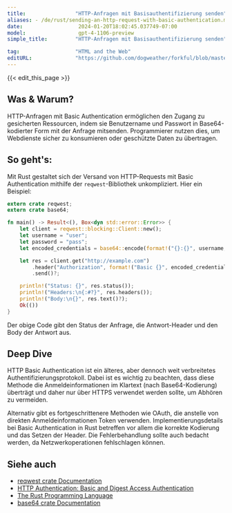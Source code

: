 ```yaml
---
title:                "HTTP-Anfragen mit Basisauthentifizierung senden"
aliases: - /de/rust/sending-an-http-request-with-basic-authentication.md
date:                  2024-01-20T18:02:45.037749-07:00
model:                 gpt-4-1106-preview
simple_title:         "HTTP-Anfragen mit Basisauthentifizierung senden"

tag:                  "HTML and the Web"
editURL:              "https://github.com/dogweather/forkful/blob/master/content/de/rust/sending-an-http-request-with-basic-authentication.md"
---
```


{{< edit_this_page >}}

## Was & Warum?
HTTP-Anfragen mit Basic Authentication ermöglichen den Zugang zu gesicherten Ressourcen, indem sie Benutzername und Passwort in Base64-kodierter Form mit der Anfrage mitsenden. Programmierer nutzen dies, um Webdienste sicher zu konsumieren oder geschützte Daten zu übertragen.

## So geht's:
Mit Rust gestaltet sich der Versand von HTTP-Requests mit Basic Authentication mithilfe der `reqwest`-Bibliothek unkompliziert. Hier ein Beispiel:

```Rust
extern crate reqwest;
extern crate base64;

fn main() -> Result<(), Box<dyn std::error::Error>> {
    let client = reqwest::blocking::Client::new();
    let username = "user";
    let password = "pass";
    let encoded_credentials = base64::encode(format!("{}:{}", username, password));

    let res = client.get("http://example.com")
        .header("Authorization", format!("Basic {}", encoded_credentials))
        .send()?;

    println!("Status: {}", res.status());
    println!("Headers:\n{:#?}", res.headers());
    println!("Body:\n{}", res.text()?);
    Ok(())
}
```

Der obige Code gibt den Status der Anfrage, die Antwort-Header und den Body der Antwort aus.

## Deep Dive
HTTP Basic Authentication ist ein älteres, aber dennoch weit verbreitetes Authentifizierungsprotokoll. Dabei ist es wichtig zu beachten, dass diese Methode die Anmeldeinformationen im Klartext (nach Base64-Kodierung) überträgt und daher nur über HTTPS verwendet werden sollte, um Abhören zu vermeiden.

Alternativ gibt es fortgeschrittenere Methoden wie OAuth, die anstelle von direkten Anmeldeinformationen Token verwenden. Implementierungsdetails bei Basic Authentication in Rust betreffen vor allem die korrekte Kodierung und das Setzen der Header. Die Fehlerbehandlung sollte auch bedacht werden, da Netzwerkoperationen fehlschlagen können.

## Siehe auch
- [reqwest crate Documentation](https://docs.rs/reqwest/)
- [HTTP Authentication: Basic and Digest Access Authentication](https://tools.ietf.org/html/rfc2617)
- [The Rust Programming Language](https://doc.rust-lang.org/book/)
- [base64 crate Documentation](https://docs.rs/base64/)
